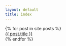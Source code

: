```yaml
---
layout: default
title: index
---
```


<style>ul {
    padding-inline-start: 0;
    list-style: none;
}</style>

<ul class="posts">
{% for post in site.posts %}
<li><a href="{{ post.url }}" title="{{ post.title }}">{{ post.title }}</a></li>
 {% endfor %}</ul>
 
